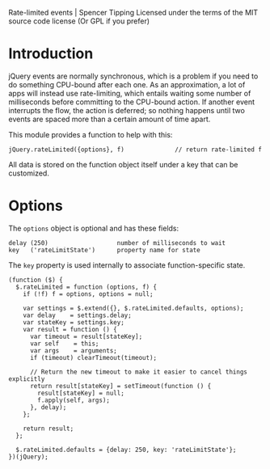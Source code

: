 Rate-limited events | Spencer Tipping
Licensed under the terms of the MIT source code license
(Or GPL if you prefer)

# Introduction

jQuery events are normally synchronous, which is a problem if you need to do
something CPU-bound after each one. As an approximation, a lot of apps will
instead use rate-limiting, which entails waiting some number of milliseconds
before committing to the CPU-bound action. If another event interrupts the
flow, the action is deferred; so nothing happens until two events are spaced
more than a certain amount of time apart.

This module provides a function to help with this:

    jQuery.rateLimited({options}, f)              // return rate-limited f

All data is stored on the function object itself under a key that can be
customized.

# Options

The `options` object is optional and has these fields:

    delay (250)                   number of milliseconds to wait
    key   ('rateLimitState')      property name for state

The `key` property is used internally to associate function-specific state.

    (function ($) {
      $.rateLimited = function (options, f) {
        if (!f) f = options, options = null;

        var settings = $.extend({}, $.rateLimited.defaults, options);
        var delay    = settings.delay;
        var stateKey = settings.key;
        var result = function () {
          var timeout = result[stateKey];
          var self    = this;
          var args    = arguments;
          if (timeout) clearTimeout(timeout);

          // Return the new timeout to make it easier to cancel things explicitly
          return result[stateKey] = setTimeout(function () {
            result[stateKey] = null;
            f.apply(self, args);
          }, delay);
        };

        return result;
      };

      $.rateLimited.defaults = {delay: 250, key: 'rateLimitState'};
    })(jQuery);
